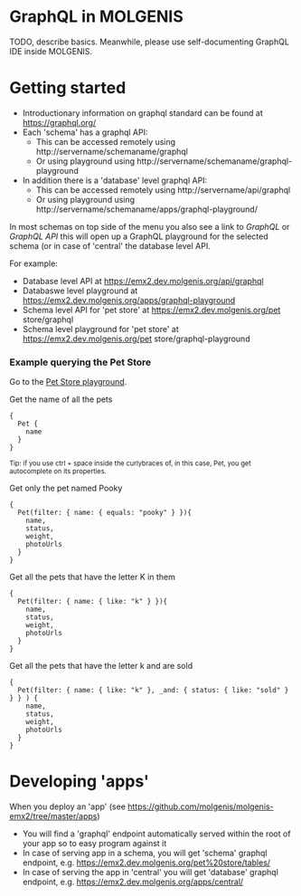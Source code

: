 # GraphQL in MOLGENIS

TODO, describe basics. Meanwhile, please use self-documenting GraphQL IDE inside MOLGENIS.

# Getting started 

* Introductionary information on graphql standard can be found at https://graphql.org/
* Each 'schema' has a graphql API: 
  * This can be accessed remotely using http://servername/schemaname/graphql
  * Or using playground using http://servername/schemaname/graphql-playground
* In addition there is a 'database' level graphql API:
  * This can be accessed remotely using http://servername/api/graphql
  * Or using playground using http://servername/schemaname/apps/graphql-playground/
  
In most schemas on top side of the menu you also see a link to _GraphQL_ or _GraphQL API_
this will open up a GraphQL playground for the selected schema (or in case of 'central' the database level API. <br>

For example:
* Database level API at https://emx2.dev.molgenis.org/api/graphql 
* Databaswe level playground at https://emx2.dev.molgenis.org/apps/graphql-playground
* Schema level API for 'pet store' at https://emx2.dev.molgenis.org/pet store/graphql 
* Schema level playground for 'pet store' at https://emx2.dev.molgenis.org/pet store/graphql-playground 

### Example querying the Pet Store

Go to the [Pet Store playground](https://emx2.dev.molgenis.org/pet%20store/graphql-playground/).

Get the name of all the pets

```
{
  Pet {
    name
  }
}
```

<small>Tip: if you use ctrl + space inside the curlybraces of, in this case, Pet, you get autocomplete on its properties.</small>


Get only the pet named Pooky

```
{
  Pet(filter: { name: { equals: "pooky" } }){
    name,
    status,
    weight,
    photoUrls
  }
}
```

Get all the pets that have the letter K in them

```
{
  Pet(filter: { name: { like: "k" } }){
    name,
    status,
    weight,
    photoUrls
  }
}
```

Get all the pets that have the letter k and are sold

```
{
  Pet(filter: { name: { like: "k" }, _and: { status: { like: "sold" } } } ) {
    name,
    status,
    weight,
    photoUrls
  }
}
```

# Developing 'apps'

When you deploy an 'app' (see https://github.com/molgenis/molgenis-emx2/tree/master/apps)
* You will find a 'graphql' endpoint automatically served within the root of your app so to easy program against it
* In case of serving app in a schema, you will get 'schema' graphql endpoint, e.g. https://emx2.dev.molgenis.org/pet%20store/tables/
* In case of serving the app in 'central' you will get 'database' graphql endpoint, e.g. https://emx2.dev.molgenis.org/apps/central/
